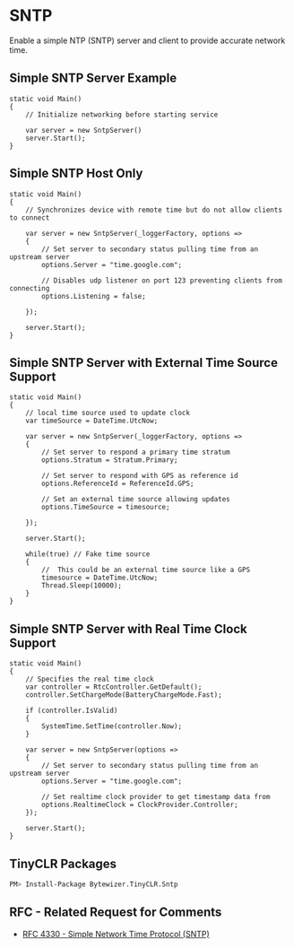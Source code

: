 # SNTP

Enable a simple NTP (SNTP) server and client to provide accurate network time.

## Simple SNTP Server Example

```CSharp
static void Main()
{
    // Initialize networking before starting service

    var server = new SntpServer()
    server.Start();
}
```

## Simple SNTP Host Only 

```CSharp
static void Main()
{
    // Synchronizes device with remote time but do not allow clients to connect 
    
    var server = new SntpServer(_loggerFactory, options =>
    {
        // Set server to secondary status pulling time from an upstream server
        options.Server = "time.google.com";
            
        // Disables udp listener on port 123 preventing clients from connecting 
        options.Listening = false;

    });

    server.Start();
}
```

## Simple SNTP Server with External Time Source Support

```CSharp
static void Main()
{    
    // local time source used to update clock
    var timeSource = DateTime.UtcNow;

    var server = new SntpServer(_loggerFactory, options =>
    {
        // Set server to respond a primary time stratum 
        options.Stratum = Stratum.Primary;

        // Set server to respond with GPS as reference id
        options.ReferenceId = ReferenceId.GPS;
        
        // Set an external time source allowing updates
        options.TimeSource = timesource;

    });

    server.Start();

    while(true) // Fake time source
    {
        //  This could be an external time source like a GPS
        timesource = DateTime.UtcNow;
        Thread.Sleep(10000);
    }
}
```

## Simple SNTP Server with Real Time Clock Support

```CSharp
static void Main()
{
    // Specifies the real time clock 
    var controller = RtcController.GetDefault();
    controller.SetChargeMode(BatteryChargeMode.Fast);

    if (controller.IsValid)
    {
        SystemTime.SetTime(controller.Now);
    }

    var server = new SntpServer(options =>
    {
        // Set server to secondary status pulling time from an upstream server
        options.Server = "time.google.com";

        // Set realtime clock provider to get timestamp data from
        options.RealtimeClock = ClockProvider.Controller;
    });

    server.Start();
}
```
## TinyCLR Packages
```bash
PM> Install-Package Bytewizer.TinyCLR.Sntp
```

## RFC - Related Request for Comments 
- [RFC 4330 - Simple Network Time Protocol (SNTP)](https://tools.ietf.org/html/rfc4330)
